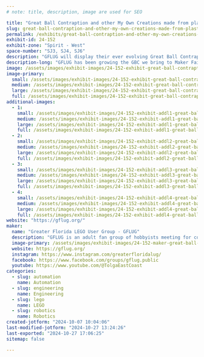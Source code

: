 ```yaml
---
# note: title, description, image are used for SEO

title: "Great Ball Contraption and other My Own Creations made from plastic bricks"
slug: great-ball-contraption-and-other-my-own-creations-made-from-plastic-bricks
permalink: /exhibits/great-ball-contraption-and-other-my-own-creations-made-from-plastic-bricks/
exhibit-id: 24-152
exhibit-zone: "Spirit - West"
space-number: "SJ3, SJ4, SJ6"
description: "GFLUG will display their ever evolving Great Ball Contraption. More modules are added every year."
description-long: "GFLUG has been growing the GBC we bring to Maker Faire Orlando very year. In addition we will be exhibiting some other My Own Creations that demonstrate what creativity can be displayed with the LEGO Brick."
image: /assets/images/exhibit-images/24-152-exhibit-great-ball-contraption-and-other-my-own-creations-made-from-plastic-bricks-20221106-114428-large.jpg
image-primary: 
  small: /assets/images/exhibit-images/24-152-exhibit-great-ball-contraption-and-other-my-own-creations-made-from-plastic-bricks-20221106-114428-small.jpg
  medium: /assets/images/exhibit-images/24-152-exhibit-great-ball-contraption-and-other-my-own-creations-made-from-plastic-bricks-20221106-114428-medium.jpg
  large: /assets/images/exhibit-images/24-152-exhibit-great-ball-contraption-and-other-my-own-creations-made-from-plastic-bricks-20221106-114428-large.jpg
  full: /assets/images/exhibit-images/24-152-exhibit-great-ball-contraption-and-other-my-own-creations-made-from-plastic-bricks-20221106-114428-full.jpg
additional-images: 
  - 1:
    small: /assets/images/exhibit-images/24-152-exhibit-addl1-great-ball-contraption-and-other-my-own-creations-made-from-plastic-bricks-20221102-171634-small.jpg
    medium: /assets/images/exhibit-images/24-152-exhibit-addl1-great-ball-contraption-and-other-my-own-creations-made-from-plastic-bricks-20221102-171634-medium.jpg
    large: /assets/images/exhibit-images/24-152-exhibit-addl1-great-ball-contraption-and-other-my-own-creations-made-from-plastic-bricks-20221102-171634-large.jpg
    full: /assets/images/exhibit-images/24-152-exhibit-addl1-great-ball-contraption-and-other-my-own-creations-made-from-plastic-bricks-20221102-171634-full.jpg
  - 2:
    small: /assets/images/exhibit-images/24-152-exhibit-addl2-great-ball-contraption-and-other-my-own-creations-made-from-plastic-bricks-20221106-111232-small.jpg
    medium: /assets/images/exhibit-images/24-152-exhibit-addl2-great-ball-contraption-and-other-my-own-creations-made-from-plastic-bricks-20221106-111232-medium.jpg
    large: /assets/images/exhibit-images/24-152-exhibit-addl2-great-ball-contraption-and-other-my-own-creations-made-from-plastic-bricks-20221106-111232-large.jpg
    full: /assets/images/exhibit-images/24-152-exhibit-addl2-great-ball-contraption-and-other-my-own-creations-made-from-plastic-bricks-20221106-111232-full.jpg
  - 3:
    small: /assets/images/exhibit-images/24-152-exhibit-addl3-great-ball-contraption-and-other-my-own-creations-made-from-plastic-bricks-20221106-140744-small.jpg
    medium: /assets/images/exhibit-images/24-152-exhibit-addl3-great-ball-contraption-and-other-my-own-creations-made-from-plastic-bricks-20221106-140744-medium.jpg
    large: /assets/images/exhibit-images/24-152-exhibit-addl3-great-ball-contraption-and-other-my-own-creations-made-from-plastic-bricks-20221106-140744-large.jpg
    full: /assets/images/exhibit-images/24-152-exhibit-addl3-great-ball-contraption-and-other-my-own-creations-made-from-plastic-bricks-20221106-140744-full.jpg
  - 4:
    small: /assets/images/exhibit-images/24-152-exhibit-addl4-great-ball-contraption-and-other-my-own-creations-made-from-plastic-bricks-20231105-164242-small.jpg
    medium: /assets/images/exhibit-images/24-152-exhibit-addl4-great-ball-contraption-and-other-my-own-creations-made-from-plastic-bricks-20231105-164242-medium.jpg
    large: /assets/images/exhibit-images/24-152-exhibit-addl4-great-ball-contraption-and-other-my-own-creations-made-from-plastic-bricks-20231105-164242-large.jpg
    full: /assets/images/exhibit-images/24-152-exhibit-addl4-great-ball-contraption-and-other-my-own-creations-made-from-plastic-bricks-20231105-164242-full.jpg
website: "https://gflug.org/"
maker: 
  name: "Greater Florida LEGO User Group - GFLUG"
  description: "GFLUG is an adult fan group of hobbyists meeting for collaborative builds, public displays, and fellowship around the LEGO hobby. We are an official Recognized LEGO User Group or RLUG. We meet regularly to promote the hobby and demonstrate all that can be done with little plastic bricks.  "
  image-primary: /assets/images/exhibit-images/24-152-maker-great-ball-contraption-and-other-my-own-creations-made-from-plastic-bricks-22-107-maker-great-ball-contraption-by-gflug-screenshot-2022-08-29-215858-medium-medium.jpg
  website: https://gflug.org/
  instagram: https://www.instagram.com/greaterfloridalug/
  facebook: https://www.facebook.com/groups/gflug.public
  youtube: https://www.youtube.com/@TolgaEastCoast
categories: 
  - slug: automation
    name: Automation
  - slug: engineering
    name: Engineering
  - slug: lego
    name: LEGO
  - slug: robotics
    name: Robotics
created-jotform: "2024-10-07 10:04:06"
last-modified-jotform: "2024-10-27 13:24:26"
last-exported: "2024-10-27 17:06:25"
sitemap: false

---
```

